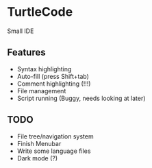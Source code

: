 # TurtleCode
Small IDE

## Features
- Syntax highlighting
- Auto-fill (press Shift+tab)
- Comment highlighting (!!!)
- File management
- Script running (Buggy, needs looking at later)

## TODO
- File tree/navigation system
- Finish Menubar
- Write some language files
- Dark mode (?)
